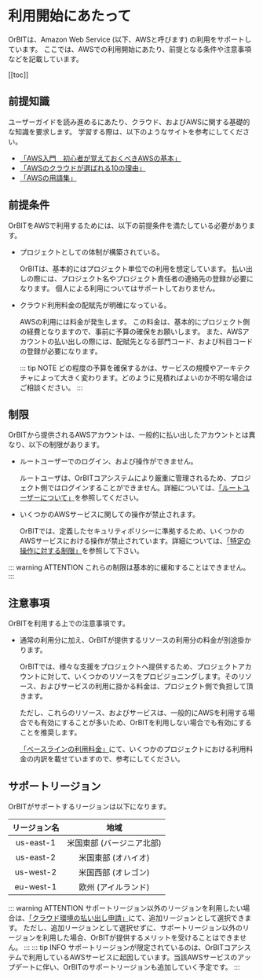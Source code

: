 # 利用開始にあたって

OrBITは、Amazon Web Service (以下、AWSと呼びます) の利用をサポートしています。
ここでは、AWSでの利用開始にあたり、前提となる条件や注意事項などを記載しています。

[[toc]]

## 前提知識
ユーザーガイドを読み進めるにあたり、クラウド、およびAWSに関する基礎的な知識を要求します。
学習する際は、以下のようなサイトを参考にしてください。

- [「AWS入門　初心者が覚えておくべきAWSの基本」](https://business.ntt-east.co.jp/content/cloudsolution/column-37.html)
- [「AWSのクラウドが選ばれる10の理由」](https://aws.amazon.com/jp/aws-ten-reasons/)
- [「AWSの用語集」](https://docs.aws.amazon.com/ja_jp/general/latest/gr/glos-chap.html)

## 前提条件
OrBITをAWSで利用するためには、以下の前提条件を満たしている必要があります。

- プロジェクトとしての体制が構築されている。

    OrBITは、基本的にはプロジェクト単位での利用を想定しています。
    払い出しの際には、プロジェクト名やプロジェクト責任者の連絡先の登録が必要になります。
    個人による利用についてはサポートしておりません。

- クラウド利用料金の配賦先が明確になっている。

    AWSの利用には料金が発生します。
    この料金は、基本的にプロジェクト側の経費となりますので、事前に予算の確保をお願いします。
    また、AWSアカウントの払い出しの際には、配賦先となる部門コード、および科目コードの登録が必要になります。

    ::: tip NOTE
    どの程度の予算を確保するかは、サービスの規模やアーキテクチャによって大きく変わります。どのように見積ればよいのか不明な場合はご相談ください。
    :::

## 制限
OrBITから提供されるAWSアカウントは、一般的に払い出したアカウントとは異なり、以下の制限があります。

- ルートユーザーでのログイン、および操作ができません。

    ルートユーザは、OrBITコアシステムにより厳重に管理されるため、プロジェクト側ではログインすることができません。詳細については、[「ルートユーザーについて」](/guide/aws/account-management#ルートユーザー)を参照してください。

- いくつかのAWSサービスに関しての操作が禁止されます。

    OrBITでは、定義したセキュリティポリシーに準拠するため、いくつかのAWSサービスにおける操作が禁止されています。詳細については、[「特定の操作に対する制限」](/guide/aws/security#特定の操作に対する制限)を参照して下さい。

::: warning ATTENTION
これらの制限は基本的に緩和することはできません。
:::

## 注意事項
OrBITを利用する上での注意事項です。

- 通常の利用分に加え、OrBITが提供するリソースの利用分の料金が別途掛かります。

  OrBITでは、様々な支援をプロジェクトへ提供するため、プロジェクトアカウントに対して、いくつかのリソースをプロビジョニングします。そのリソース、およびサービスの利用に掛かる料金は、プロジェクト側で負担して頂きます。

  ただし、これらのリソース、およびサービスは、一般的にAWSを利用する場合でも有効にすることが多いため、OrBITを利用しない場合でも有効にすることを推奨します。

  [「ベースラインの利用料金」](/guide/aws/baseline#ベースラインの利用料金)にて、いくつかのプロジェクトにおける利用料金の内訳を載せていますので、参考にしてください。
  
## サポートリージョン
OrBITがサポートするリージョンは以下になります。

| リージョン名  | 地域                      |
| :----------: |:------------------------:|
| us-east-1    | 米国東部 (バージニア北部)  |
| us-east-2    | 米国東部 (オハイオ)       | 
| us-west-2    | 米国西部 (オレゴン)        |
| eu-west-1    | 欧州 (アイルランド)       | 

::: warning ATTENTION
サポートリージョン以外のリージョンを利用したい場合は、[「クラウド環境の払い出し申請」](/request/create-env)にて、追加リージョンとして選択できます。
ただし、追加リージョンとして選択せずに、サポートリージョン以外のリージョンを利用した場合、OrBITが提供するメリットを受けることはできません。
:::
::: tip INFO
サポートリージョンが限定されているのは、OrBITコアシステムで利用しているAWSサービスに起因しています。当該AWSサービスのアップデートに伴い、OrBITのサポートリージョンも追加していく予定です。
:::